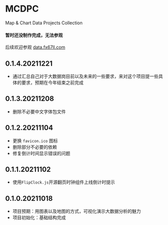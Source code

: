 # MCDPC
Map & Chart Data Projects Collection

#### 暂时还没制作完成，无法参观
后续欢迎参观 [data.fx67ll.com](http://data.fx67ll.com '大数据可视化地图图表个人作品展示')  

## 0.1.4.20211221
* 通过汇总自己对于大数据岗目前以及未来的一些要求，来对这个项目提一些具体的要求，预期在今年结束之前完成  

## 0.1.3.20211208
* 删除不必要中文字体包文件  

## 0.1.2.20211104  
* 更换 `favicon.ico` 图标  
* 删除部分不必要的依赖  
* 修复倒计时间显示错误的问题

## 0.1.1.20211102  
* 使用`FlipClock.js`开源翻页时钟组件上线倒计时提示  

## 0.1.0.20211018  
* 项目预期：用图表以及地图的方式，可视化演示大数据分析的魅力  
* 项目初始化：基础结构完成  